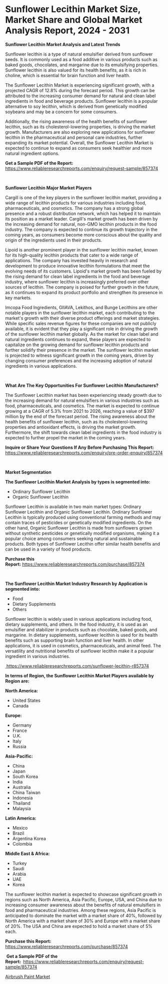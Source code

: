 <p><h1>Sunflower Lecithin Market Size, Market Share and Global Market Analysis Report, 2024 - 2031</h1></p><p><strong>Sunflower Lecithin Market Analysis and Latest Trends</strong></p>
<p><p>Sunflower lecithin is a type of natural emulsifier derived from sunflower seeds. It is commonly used as a food additive in various products such as baked goods, chocolates, and margarine due to its emulsifying properties. Sunflower lecithin is also valued for its health benefits, as it is rich in choline, which is essential for brain function and liver health.</p><p>The Sunflower Lecithin Market is experiencing significant growth, with a projected CAGR of 12.8% during the forecast period. This growth can be attributed to the increasing consumer demand for natural and clean label ingredients in food and beverage products. Sunflower lecithin is a popular alternative to soy lecithin, which is derived from genetically modified soybeans and may be a concern for some consumers.</p><p>Additionally, the rising awareness of the health benefits of sunflower lecithin, such as its cholesterol-lowering properties, is driving the market growth. Manufacturers are also exploring new applications for sunflower lecithin in the pharmaceutical and personal care industries, further expanding its market potential. Overall, the Sunflower Lecithin Market is expected to continue to expand as consumers seek healthier and more natural ingredient options.</p></p>
<p><strong>Get a Sample PDF of the Report:&nbsp;</strong> <a href="https://www.reliableresearchreports.com/enquiry/request-sample/857374">https://www.reliableresearchreports.com/enquiry/request-sample/857374</a></p>
<p>&nbsp;</p>
<p><strong>Sunflower Lecithin Major Market Players</strong></p>
<p><p>Cargill is one of the key players in the sunflower lecithin market, providing a wide range of lecithin products for various industries including food, pharmaceuticals, and cosmetics. The company has a strong global presence and a robust distribution network, which has helped it to maintain its position as a market leader. Cargill's market growth has been driven by the increasing demand for natural, non-GMO lecithin products in the food industry. The company is expected to continue its growth trajectory in the coming years, as consumers become more conscious about the quality and origin of the ingredients used in their products.</p><p>Lipoid is another prominent player in the sunflower lecithin market, known for its high-quality lecithin products that cater to a wide range of applications. The company has invested heavily in research and development to produce innovative lecithin formulations that meet the evolving needs of its customers. Lipoid's market growth has been fueled by the rising demand for clean label ingredients in the food and beverage industry, where sunflower lecithin is increasingly preferred over other sources of lecithin. The company is poised for further growth in the future, as it continues to expand its product portfolio and strengthen its presence in key markets.</p><p>Imcopa Food Ingredients, GIIAVA, Lekithos, and Bunge Lecithins are other notable players in the sunflower lecithin market, each contributing to the market's growth with their diverse product offerings and market strategies. While specific sales revenue figures for these companies are not publicly available, it is evident that they play a significant role in driving the growth of the sunflower lecithin market globally. As the market for clean label and natural ingredients continues to expand, these players are expected to capitalize on the growing demand for sunflower lecithin products and further solidify their presence in the market. The sunflower lecithin market is projected to witness significant growth in the coming years, driven by changing consumer preferences and the increasing adoption of natural ingredients in various applications.</p></p>
<p>&nbsp;</p>
<p><strong>What Are The Key Opportunities For Sunflower Lecithin Manufacturers?</strong></p>
<p><p>The Sunflower Lecithin market has been experiencing steady growth due to the increasing demand for natural emulsifiers in various industries such as food, pharmaceuticals, and cosmetics. The market is expected to continue growing at a CAGR of 5.3% from 2021 to 2026, reaching a value of $397 million by the end of the forecast period. The rising awareness about the health benefits of sunflower lecithin, such as its cholesterol-lowering properties and antioxidant effects, is driving the market growth. Furthermore, the shift towards clean label ingredients in the food industry is expected to further propel the market in the coming years.</p></p>
<p><strong>Inquire or Share Your Questions If Any Before Purchasing This Report:</strong> <a href="https://www.reliableresearchreports.com/enquiry/pre-order-enquiry/857374">https://www.reliableresearchreports.com/enquiry/pre-order-enquiry/857374</a></p>
<p>&nbsp;</p>
<p><strong>Market Segmentation</strong></p>
<p><strong>The Sunflower Lecithin Market Analysis by types is segmented into:</strong></p>
<p><ul><li>Ordinary Sunflower Lecithin</li><li>Organic Sunflower Lecithin</li></ul></p>
<p><p>Sunflower Lecithin is available in two main market types: Ordinary Sunflower Lecithin and Organic Sunflower Lecithin. Ordinary Sunflower Lecithin is typically produced using conventional farming methods and may contain traces of pesticides or genetically modified ingredients. On the other hand, Organic Sunflower Lecithin is made from sunflowers grown without synthetic pesticides or genetically modified organisms, making it a popular choice among consumers seeking natural and sustainable products. Both types of Sunflower Lecithin offer similar health benefits and can be used in a variety of food products.</p></p>
<p><strong>Purchase this Report:&nbsp;</strong><a href="https://www.reliableresearchreports.com/purchase/857374">https://www.reliableresearchreports.com/purchase/857374</a></p>
<p>&nbsp;</p>
<p><strong>The Sunflower Lecithin Market Industry Research by Application is segmented into:</strong></p>
<p><ul><li>Food</li><li>Dietary Supplements</li><li>Others</li></ul></p>
<p><p>Sunflower lecithin is widely used in various applications including food, dietary supplements, and others. In the food industry, it is used as an emulsifier and stabilizer in products such as chocolate, baked goods, and margarine. In dietary supplements, sunflower lecithin is used for its health benefits such as supporting brain function and liver health. In other applications, it is used in cosmetics, pharmaceuticals, and animal feed. The versatility and nutritional benefits of sunflower lecithin make it a popular ingredient in various industries.</p></p>
<p><a href="https://www.reliableresearchreports.com/sunflower-lecithin-r857374">&nbsp;https://www.reliableresearchreports.com/sunflower-lecithin-r857374</a></p>
<p><strong>In terms of Region, the Sunflower Lecithin Market Players available by Region are:</strong></p>
<p>
    <p> <strong> North America: </strong>
        <ul>
            <li>United States</li>
            <li>Canada</li>
        </ul>
        </p> 
    <p> <strong> Europe: </strong>
        <ul>
            <li>Germany</li>
            <li>France</li>
            <li>U.K.</li>
            <li>Italy</li>
            <li>Russia</li>
        </ul>
        </p> 
    <p> <strong> Asia-Pacific: </strong>
        <ul>
            <li>China</li>
            <li>Japan</li>
            <li>South Korea</li>
            <li>India</li>
            <li>Australia</li>
            <li>China Taiwan</li>
            <li>Indonesia</li>
            <li>Thailand</li>
            <li>Malaysia</li>
        </ul>
        </p> 
    <p> <strong> Latin America: </strong>
        <ul>
            <li>Mexico</li>
            <li>Brazil</li>
            <li>Argentina Korea</li>
            <li>Colombia</li>
        </ul>
        </p> 
    <p> <strong> Middle East & Africa: </strong>
        <ul>
            <li>Turkey</li>
            <li>Saudi</li>
            <li>Arabia</li>
            <li>UAE</li>
            <li>Korea</li>
        </ul>
    </p>
    </p>
<p><p>The sunflower lecithin market is expected to showcase significant growth in regions such as North America, Asia Pacific, Europe, USA, and China due to increasing consumer awareness about the benefits of natural emulsifiers in food and pharmaceutical industries. Among these regions, Asia Pacific is anticipated to dominate the market with a market share of 40%, followed by North America with a market share of 30% and Europe with a market share of 20%. The USA and China are expected to hold a market share of 5% each.</p></p>
<p><strong>Purchase this Report: </strong><a href="https://www.reliableresearchreports.com/purchase/857374">https://www.reliableresearchreports.com/purchase/857374</a></p>
<p>&nbsp;<strong>Get a Sample PDF of the Report:&nbsp;&nbsp;</strong><a href="https://www.reliableresearchreports.com/enquiry/request-sample/857374">https://www.reliableresearchreports.com/enquiry/request-sample/857374</a></p>
<p><strong></strong></p>
<p><p><a href="https://three-jumbo-f6d.notion.site/Airbrush-Paint-Market-Size-Global-Industry-Overview-Market-Segmentation-and-Forecast-2024-to-2031-7e64e28302264bfe86ca640e393e87ef">Airbrush Paint Market</a></p></p>